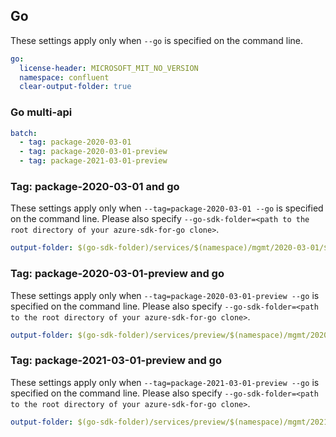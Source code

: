 ## Go

These settings apply only when `--go` is specified on the command line.

``` yaml $(go)
go:
  license-header: MICROSOFT_MIT_NO_VERSION
  namespace: confluent
  clear-output-folder: true
```

### Go multi-api

``` yaml $(go) && $(multiapi)
batch:
  - tag: package-2020-03-01
  - tag: package-2020-03-01-preview
  - tag: package-2021-03-01-preview
```

### Tag: package-2020-03-01 and go

These settings apply only when `--tag=package-2020-03-01 --go` is specified on the command line.
Please also specify `--go-sdk-folder=<path to the root directory of your azure-sdk-for-go clone>`.

``` yaml $(tag) == 'package-2020-03-01' && $(go)
output-folder: $(go-sdk-folder)/services/$(namespace)/mgmt/2020-03-01/$(namespace)
```

### Tag: package-2020-03-01-preview and go

These settings apply only when `--tag=package-2020-03-01-preview --go` is specified on the command line.
Please also specify `--go-sdk-folder=<path to the root directory of your azure-sdk-for-go clone>`.

``` yaml $(tag) == 'package-2020-03-01-preview' && $(go)
output-folder: $(go-sdk-folder)/services/preview/$(namespace)/mgmt/2020-03-01-preview/$(namespace)
```

### Tag: package-2021-03-01-preview and go

These settings apply only when `--tag=package-2021-03-01-preview --go` is specified on the command line.
Please also specify `--go-sdk-folder=<path to the root directory of your azure-sdk-for-go clone>`.

``` yaml $(tag) == 'package-2021-03-01-preview' && $(go)
output-folder: $(go-sdk-folder)/services/preview/$(namespace)/mgmt/2021-03-01-preview/$(namespace)
```